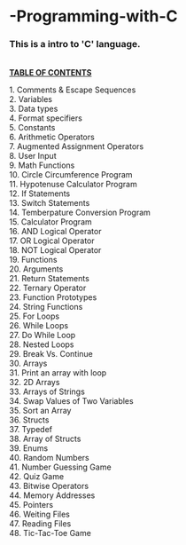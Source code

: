 # -Programming-with-C
<H3>This is a intro to 'C' language.</H3>
<br/>
<B><U>TABLE OF CONTENTS</U></B><br/>
<p> 1. Comments & Escape Sequences <br/>
    2. Variables <br/>
    3. Data types <br/>
    4. Format specifiers <br/>
    5. Constants <br/>
    6. Arithmetic Operators <br/>
    7. Augmented Assignment Operators <br/> 
    8. User Input <br/>
    9. Math Functions <br/>
    10. Circle Circumference Program <br/>
    11. Hypotenuse Calculator Program <br/>
    12. If Statements <br/>
    13. Switch Statements <br/>
    14. Temberpature Conversion Program <br/>
    15. Calculator Program <br/>
    16. AND Logical Operator <br/>
    17. OR Logical Operator <br/>
    18. NOT Logical Operator <br/>
    19. Functions <br/>
    20. Arguments <br/>
    21. Return Statements <br/>
    22. Ternary Operator <br/>
    23. Function Prototypes <br/>
    24. String Functions <br/>
    25. For Loops <br/>
    26. While Loops <br/>
    27. Do While Loop <br/>
    28. Nested Loops <br/>
    29. Break Vs. Continue <br/>
    30. Arrays <br/>
    31. Print an array with loop <br/>
    32. 2D Arrays <br/>
    33. Arrays of Strings <br/>
    34. Swap Values of Two Variables <br/>
    35. Sort an Array <br/>
    36. Structs <br/>
    37. Typedef <br/>
    38. Array of Structs <br/>
    39. Enums <br/>
    40. Random Numbers <br/>
    41. Number Guessing Game <br/>
    42. Quiz Game <br/>
    43. Bitwise Operators <br/>
    44. Memory Addresses <br/>
    45. Pointers <br/>
    46. Weiting Files <br/>
    47. Reading Files <br/>
    48. Tic-Tac-Toe Game
</p> 
